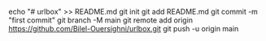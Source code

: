 echo "# urlbox" >> README.md
git init
git add README.md
git commit -m "first commit"
git branch -M main
git remote add origin https://github.com/Bilel-Ouersighni/urlbox.git
git push -u origin main
